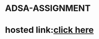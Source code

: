 # ADSA-ASSIGNMENT
# hosted link:<a  href="https://adsaassignmentvaithiyanathan.on.drv.tw/project/ADSA_ASSIGNMENT/ADSA%20_ASSIGN/" >click here </a>
